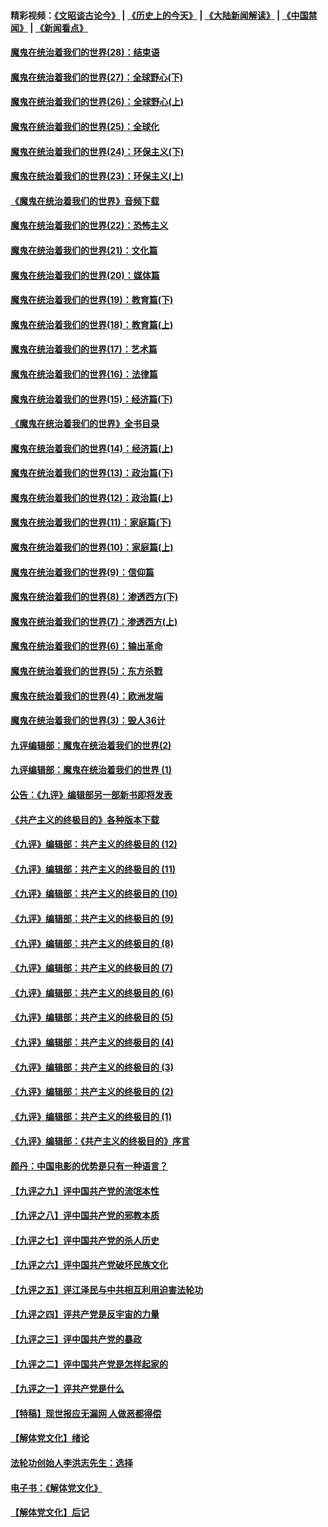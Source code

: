 #### 精彩视频：[《文昭谈古论今》](http://45.32.25.56/wenzhao) | [《历史上的今天》](http://45.32.25.56/today-in-history) | [《大陆新闻解读》](http://45.32.25.56/ntdtv-comedy) | [《中国禁闻》](http://45.32.25.56/ntdtv-news) | [《新闻看点》](http://45.32.25.56/news-insight) 

 #### [魔鬼在统治着我们的世界(28)：结束语](../pages/nsc422/n10936246.md?t=02040031) 

#### [魔鬼在统治着我们的世界(27)：全球野心(下)](../pages/nsc422/n10928319.md?t=02040031) 

#### [魔鬼在统治着我们的世界(26)：全球野心(上)](../pages/nsc422/n10900318.md?t=02040031) 

#### [魔鬼在统治着我们的世界(25)：全球化](../pages/nsc422/n10788205.md?t=02040031) 

#### [魔鬼在统治着我们的世界(24)：环保主义(下)](../pages/nsc422/n10695307.md?t=02040031) 

#### [魔鬼在统治着我们的世界(23)：环保主义(上)](../pages/nsc422/n10688613.md?t=02040031) 

#### [《魔鬼在统治着我们的世界》音频下载](../pages/nsc422/n10635553.md?t=02040031) 

#### [魔鬼在统治着我们的世界(22)：恐怖主义](../pages/nsc422/n10614727.md?t=02040031) 

#### [魔鬼在统治着我们的世界(21)：文化篇](../pages/nsc422/n10597706.md?t=02040031) 

#### [魔鬼在统治着我们的世界(20)：媒体篇](../pages/nsc422/n10586579.md?t=02040031) 

#### [魔鬼在统治着我们的世界(19)：教育篇(下)](../pages/nsc422/n10564808.md?t=02040031) 

#### [魔鬼在统治着我们的世界(18)：教育篇(上)](../pages/nsc422/n10526970.md?t=02040031) 

#### [魔鬼在统治着我们的世界(17)：艺术篇](../pages/nsc422/n10499093.md?t=02040031) 

#### [魔鬼在统治着我们的世界(16)：法律篇](../pages/nsc422/n10485969.md?t=02040031) 

#### [魔鬼在统治着我们的世界(15)：经济篇(下)](../pages/nsc422/n10469975.md?t=02040031) 

#### [《魔鬼在统治着我们的世界》全书目录](../pages/nsc422/n10464261.md?t=02040031) 

#### [魔鬼在统治着我们的世界(14)：经济篇(上)](../pages/nsc422/n10457370.md?t=02040031) 

#### [魔鬼在统治着我们的世界(13)：政治篇(下)](../pages/nsc422/n10448270.md?t=02040031) 

#### [魔鬼在统治着我们的世界(12)：政治篇(上)](../pages/nsc422/n10444576.md?t=02040031) 

#### [魔鬼在统治着我们的世界(11)：家庭篇(下)](../pages/nsc422/n10440961.md?t=02040031) 

#### [魔鬼在统治着我们的世界(10)：家庭篇(上)](../pages/nsc422/n10435448.md?t=02040031) 

#### [魔鬼在统治着我们的世界(9)：信仰篇](../pages/nsc422/n10432159.md?t=02040031) 

#### [魔鬼在统治着我们的世界(8)：渗透西方(下)](../pages/nsc422/n10429603.md?t=02040031) 

#### [魔鬼在统治着我们的世界(7)：渗透西方(上)](../pages/nsc422/n10426013.md?t=02040031) 

#### [魔鬼在统治着我们的世界(6)：输出革命](../pages/nsc422/n10421536.md?t=02040031) 

#### [魔鬼在统治着我们的世界(5)：东方杀戮](../pages/nsc422/n10417707.md?t=02040031) 

#### [魔鬼在统治着我们的世界(4)：欧洲发端](../pages/nsc422/n10414890.md?t=02040031) 

#### [魔鬼在统治着我们的世界(3)：毁人36计](../pages/nsc422/n10411583.md?t=02040031) 

#### [九评编辑部：魔鬼在统治着我们的世界(2)](../pages/nsc422/n10410036.md?t=02040031) 

#### [九评编辑部：魔鬼在统治着我们的世界 (1)](../pages/nsc422/n10406825.md?t=02040031) 

#### [公告：《九评》编辑部另一部新书即将发表](../pages/nsc422/n10405104.md?t=02040031) 

#### [《共产主义的终极目的》各种版本下载](../pages/nsc422/n10022138.md?t=02040031) 

#### [《九评》编辑部：共产主义的终极目的 (12)](../pages/nsc422/n9933272.md?t=02040031) 

#### [《九评》编辑部：共产主义的终极目的 (11)](../pages/nsc422/n9924973.md?t=02040031) 

#### [《九评》编辑部：共产主义的终极目的 (10)](../pages/nsc422/n9920883.md?t=02040031) 

#### [《九评》编辑部：共产主义的终极目的 (9)](../pages/nsc422/n9916363.md?t=02040031) 

#### [《九评》编辑部：共产主义的终极目的 (8)](../pages/nsc422/n9912488.md?t=02040031) 

#### [《九评》编辑部：共产主义的终极目的 (7)](../pages/nsc422/n9901176.md?t=02040031) 

#### [《九评》编辑部：共产主义的终极目的 (6)](../pages/nsc422/n9899359.md?t=02040031) 

#### [《九评》编辑部：共产主义的终极目的 (5)](../pages/nsc422/n9893174.md?t=02040031) 

#### [《九评》编辑部：共产主义的终极目的 (4)](../pages/nsc422/n9891246.md?t=02040031) 

#### [《九评》编辑部：共产主义的终极目的 (3)](../pages/nsc422/n9879879.md?t=02040031) 

#### [《九评》编辑部：共产主义的终极目的 (2)](../pages/nsc422/n9876205.md?t=02040031) 

#### [《九评》编辑部：共产主义的终极目的 (1)](../pages/nsc422/n9865857.md?t=02040031) 

#### [《九评》编辑部：《共产主义的终极目的》序言](../pages/nsc422/n9862666.md?t=02040031) 

#### [颜丹：中国电影的优势是只有一种语言？](../pages/nsc422/n9583062.md?t=02040031) 

#### [【九评之九】评中国共产党的流氓本性](../pages/nsc422/n737542.md?t=02040031) 

#### [【九评之八】评中国共产党的邪教本质](../pages/nsc422/n735942.md?t=02040031) 

#### [【九评之七】评中国共产党的杀人历史](../pages/nsc422/n733806.md?t=02040031) 

#### [【九评之六】评中国共产党破坏民族文化](../pages/nsc422/n731667.md?t=02040031) 

#### [【九评之五】评江泽民与中共相互利用迫害法轮功](../pages/nsc422/n730058.md?t=02040031) 

#### [【九评之四】评共产党是反宇宙的力量](../pages/nsc422/n727814.md?t=02040031) 

#### [【九评之三】评中国共产党的暴政](../pages/nsc422/n725597.md?t=02040031) 

#### [【九评之二】评中国共产党是怎样起家的](../pages/nsc422/n723946.md?t=02040031) 

#### [【九评之一】评共产党是什么](../pages/nsc422/n722529.md?t=02040031) 

#### [【特稿】现世报应无漏网 人做恶都得偿](../pages/nsc422/n4215167.md?t=02040031) 

#### [【解体党文化】绪论](../pages/nsc422/n1449356.md?t=02040031) 

#### [法轮功创始人李洪志先生：选择](../pages/nsc422/n3580738.md?t=02040031) 

#### [电子书：《解体党文化》](../pages/nsc422/n1573484.md?t=02040031) 

#### [【解体党文化】后记](../pages/nsc422/n1531999.md?t=02040031) 

